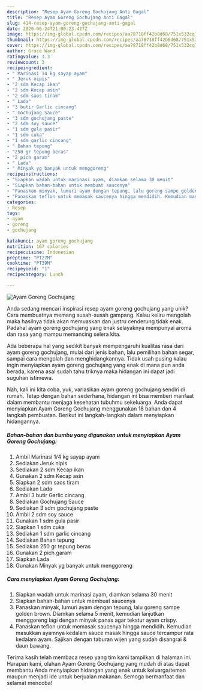```yaml
---
description: "Resep Ayam Goreng Gochujang Anti Gagal"
title: "Resep Ayam Goreng Gochujang Anti Gagal"
slug: 414-resep-ayam-goreng-gochujang-anti-gagal
date: 2020-06-24T21:00:23.427Z
image: https://img-global.cpcdn.com/recipes/aa78718ff42b8d68/751x532cq70/ayam-goreng-gochujang-foto-resep-utama.jpg
thumbnail: https://img-global.cpcdn.com/recipes/aa78718ff42b8d68/751x532cq70/ayam-goreng-gochujang-foto-resep-utama.jpg
cover: https://img-global.cpcdn.com/recipes/aa78718ff42b8d68/751x532cq70/ayam-goreng-gochujang-foto-resep-utama.jpg
author: Grace Ward
ratingvalue: 3.3
reviewcount: 3
recipeingredient:
- " Marinasi 14 kg sayap ayam"
- " Jeruk nipis"
- "2 sdm Kecap ikan"
- "2 sdm Kecap asin"
- "2 sdm saos tiram"
- " Lada"
- "3 butir Garlic cincang"
- " Gochujang Sauce"
- "3 sdm gochujang paste"
- "2 sdm soy sauce"
- "1 sdm gula pasir"
- "1 sdm cuka"
- "1 sdm garlic cincang"
- " Bahan tepung"
- "250 gr tepung beras"
- "2 pich garam"
- " Lada"
- " Minyak yg banyak untuk menggoreng"
recipeinstructions:
- "Siapkan wadah untuk marinasi ayam, diamkan selama 30 menit"
- "Siapkan bahan-bahan untuk membuat saucenya"
- "Panaskan minyak, lumuri ayam dengan tepung, lalu goreng sampe golden brown. Diamkan selama 5 menit, kemudian lanjutkan menggoreng lagi dengan minyak panas agar tekstur ayam crispy."
- "Panaskan teflon untuk memasak saucenya hingga mendidih. Kemudian masukkan ayamnya kedalam sauce masak hingga sauce tercampur rata kedalam ayam. Sajikan dengan taburan wijen yang sudah disangrai &amp; daun bawang."
categories:
- Resep
tags:
- ayam
- goreng
- gochujang

katakunci: ayam goreng gochujang 
nutrition: 167 calories
recipecuisine: Indonesian
preptime: "PT27M"
cooktime: "PT39M"
recipeyield: "1"
recipecategory: Lunch

---
```



![Ayam Goreng Gochujang](https://img-global.cpcdn.com/recipes/aa78718ff42b8d68/751x532cq70/ayam-goreng-gochujang-foto-resep-utama.jpg)

Anda sedang mencari inspirasi resep ayam goreng gochujang yang unik? Cara membuatnya memang susah-susah gampang. Kalau keliru mengolah maka hasilnya tidak akan memuaskan dan justru cenderung tidak enak. Padahal ayam goreng gochujang yang enak selayaknya mempunyai aroma dan rasa yang mampu memancing selera kita.

Ada beberapa hal yang sedikit banyak mempengaruhi kualitas rasa dari ayam goreng gochujang, mulai dari jenis bahan, lalu pemilihan bahan segar, sampai cara mengolah dan menghidangkannya. Tidak usah pusing kalau ingin menyiapkan ayam goreng gochujang yang enak di mana pun anda berada, karena asal sudah tahu triknya maka hidangan ini dapat jadi suguhan istimewa.




Nah, kali ini kita coba, yuk, variasikan ayam goreng gochujang sendiri di rumah. Tetap dengan bahan sederhana, hidangan ini bisa memberi manfaat dalam membantu menjaga kesehatan tubuhmu sekeluarga. Anda dapat menyiapkan Ayam Goreng Gochujang menggunakan 18 bahan dan 4 langkah pembuatan. Berikut ini langkah-langkah dalam menyiapkan hidangannya.

<!--inarticleads1-->

##### Bahan-bahan dan bumbu yang digunakan untuk menyiapkan Ayam Goreng Gochujang:

1. Ambil  Marinasi 1/4 kg sayap ayam
1. Sediakan  Jeruk nipis
1. Sediakan 2 sdm Kecap ikan
1. Gunakan 2 sdm Kecap asin
1. Siapkan 2 sdm saos tiram
1. Sediakan  Lada
1. Ambil 3 butir Garlic cincang
1. Sediakan  Gochujang Sauce
1. Sediakan 3 sdm gochujang paste
1. Ambil 2 sdm soy sauce
1. Gunakan 1 sdm gula pasir
1. Siapkan 1 sdm cuka
1. Sediakan 1 sdm garlic cincang
1. Sediakan  Bahan tepung
1. Sediakan 250 gr tepung beras
1. Gunakan 2 pich garam
1. Siapkan  Lada
1. Gunakan  Minyak yg banyak untuk menggoreng




<!--inarticleads2-->

##### Cara menyiapkan Ayam Goreng Gochujang:

1. Siapkan wadah untuk marinasi ayam, diamkan selama 30 menit
1. Siapkan bahan-bahan untuk membuat saucenya
1. Panaskan minyak, lumuri ayam dengan tepung, lalu goreng sampe golden brown. Diamkan selama 5 menit, kemudian lanjutkan menggoreng lagi dengan minyak panas agar tekstur ayam crispy.
1. Panaskan teflon untuk memasak saucenya hingga mendidih. Kemudian masukkan ayamnya kedalam sauce masak hingga sauce tercampur rata kedalam ayam. Sajikan dengan taburan wijen yang sudah disangrai &amp; daun bawang.




Terima kasih telah membaca resep yang tim kami tampilkan di halaman ini. Harapan kami, olahan Ayam Goreng Gochujang yang mudah di atas dapat membantu Anda menyiapkan hidangan yang enak untuk keluarga/teman maupun menjadi ide untuk berjualan makanan. Semoga bermanfaat dan selamat mencoba!
